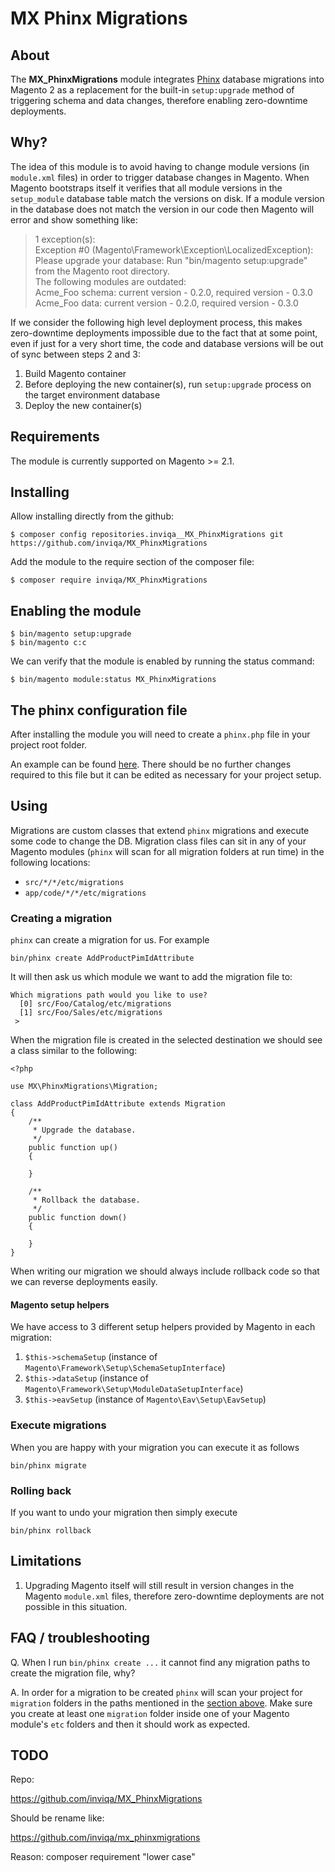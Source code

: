 # MX Phinx Migrations

## About

The **MX_PhinxMigrations** module integrates [Phinx](https://phinx.org) database migrations into Magento 2 as a
replacement for the built-in `setup:upgrade` method of triggering schema and data changes, therefore enabling zero-downtime
deployments.

## Why?

The idea of this module is to avoid having to change module versions (in `module.xml` files) in order to trigger database
changes in Magento. When Magento bootstraps itself it verifies that all module versions in the `setup_module` database table
match the versions on disk. If a module version in the database does not match the version in our code then Magento will error
and show something like:

> 1 exception(s):\
> Exception #0 (Magento\Framework\Exception\LocalizedException): Please upgrade your database: Run "bin/magento setup:upgrade" from the Magento root directory.\
>  The following modules are outdated:\
>  Acme_Foo schema: current version - 0.2.0, required version - 0.3.0\
>  Acme_Foo data: current version - 0.2.0, required version - 0.3.0

If we consider the following high level deployment process, this makes zero-downtime deployments impossible due to the fact
that at some point, even if just for a very short time, the code and database versions will be out of sync between steps
2 and 3:

1. Build Magento container
2. Before deploying the new container(s), run `setup:upgrade` process on the target environment database
3. Deploy the new container(s)

## Requirements

The module is currently supported on Magento >= 2.1.

## Installing


Allow installing directly from the github:

```
$ composer config repositories.inviqa__MX_PhinxMigrations git https://github.com/inviqa/MX_PhinxMigrations
```

Add the module to the require section of the composer file:

```
$ composer require inviqa/MX_PhinxMigrations
```

## Enabling the module

```
$ bin/magento setup:upgrade
$ bin/magento c:c
```

We can verify that the module is enabled by running the status command:

```
$ bin/magento module:status MX_PhinxMigrations
```

## The phinx configuration file

After installing the module you will need to create a `phinx.php` file in your project root folder.

An example can be found [here](etc/phinx.php). There should be no further changes required to this file but it can be
edited as necessary for your project setup.

## Using

Migrations are custom classes that extend `phinx` migrations and execute some code to change the DB. Migration class files
can sit in any of your Magento modules (`phinx` will scan for all migration folders at run time) in the following locations:

* `src/*/*/etc/migrations`
* `app/code/*/*/etc/migrations`

### Creating a migration

`phinx` can create a migration for us. For example

    bin/phinx create AddProductPimIdAttribute

It will then ask us which module we want to add the migration file to:

    Which migrations path would you like to use?
      [0] src/Foo/Catalog/etc/migrations
      [1] src/Foo/Sales/etc/migrations
     >

When the migration file is created in the selected destination we should see a class similar to the following:

    <?php

    use MX\PhinxMigrations\Migration;

    class AddProductPimIdAttribute extends Migration
    {
        /**
         * Upgrade the database.
         */
        public function up()
        {

        }

        /**
         * Rollback the database.
         */
        public function down()
        {

        }
    }

When writing our migration we should always include rollback code so that we can reverse deployments easily.

#### Magento setup helpers

We have access to 3 different setup helpers provided by Magento in each migration:

1. `$this->schemaSetup` (instance of `Magento\Framework\Setup\SchemaSetupInterface`)
2. `$this->dataSetup` (instance of `Magento\Framework\Setup\ModuleDataSetupInterface`)
3. `$this->eavSetup` (instance of `Magento\Eav\Setup\EavSetup`)

### Execute migrations

When you are happy with your migration you can execute it as follows

    bin/phinx migrate

### Rolling back

If you want to undo your migration then simply execute

    bin/phinx rollback

## Limitations

1. Upgrading Magento itself will still result in version changes in the Magento `module.xml` files, therefore zero-downtime
deployments are not possible in this situation.

## FAQ / troubleshooting

Q. When I run `bin/phinx create ...` it cannot find any migration paths to create the migration file, why?

A. In order for a migration to be created `phinx` will scan your project for `migration` folders in the paths mentioned in the
[section above](#using). Make sure you create at least one `migration` folder inside one of your Magento module's `etc` folders
and then it should work as expected.

## TODO

Repo:

https://github.com/inviqa/MX_PhinxMigrations

Should be rename like:

https://github.com/inviqa/mx_phinxmigrations

Reason: composer requirement "lower case"





